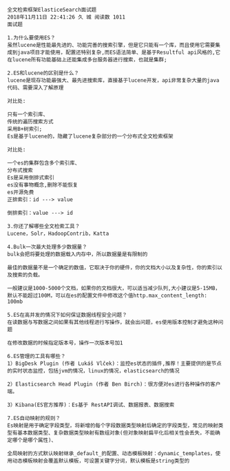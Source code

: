     全文检索框架ElasticeSearch面试题
    2018年11月11日 22:41:26 久 城 阅读数 1011
    面试题

    1.为什么要使用ES？
    虽然lucene是性能最先进的、功能完善的搜索引擎，但是它只能有一个库，而且使用它需要集成到java项目才能使用，配置还特别复杂,而ES语法简单、是基于Resultful api风格的,它在lucene所有功能基础上还能集成多台服务器进行搜索，也就是集群;

    2.ES和lucene的区别是什么？
    lucene是现存功能最强大、最先进搜索库，直接基于lucene开发，api非常复杂大量的java代码、需要深入了解原理

    对比处:

    只有一个索引库、
    传统的遍历搜索方式
    采用B+树索引;
    Es是基于lucene的，隐藏了lucene复杂部分的一个分布式全文检索框架

    对比处:

    一个es的集群包含多个索引库、
    分布式搜索
    Es是采用倒排式索引
    es没有事物概念,删除不能恢复
    es开源免费
    正排索引：id ---> value

    倒排索引：value ---> id

    3.你还了解哪些全文检索工具？
    Lucene，Solr，HadoopContrib，Katta

    4.Bulk一次最大处理多少数据量？
    bulk会把将要处理的数据载入内存中，所以数据量是有限制的

    最佳的数据量不是一个确定的数值，它取决于你的硬件，你的文档大小以及复杂性，你的索引以及搜索的负载。

    一般建议是1000-5000个文档，如果你的文档很大，可以适当减少队列,大小建议是5-15MB，默认不能超过100M，可以在es的配置文件中修改这个值http.max_content_length: 100mb

    5.ES在高并发的情况下如何保证数据线程安全问题？
    在读数据与写数据之间如果有其他线程进行写操作，就会出问题，es使用版本控制才避免这种问题

    在修改数据的时候指定版本号，操作一次版本号加1

    6.ES管理的工具有哪些？
    1）BigDesk Plugin (作者 Lukáš Vlček)：监控es状态的插件,推荐！主要提供的是节点的实时状态监控，包括jvm的情况，linux的情况，elasticsearch的情况

    2）Elasticsearch Head Plugin (作者 Ben Birch)：很方便对es进行各种操作的客户端。

    3）Kibana(ES官方推荐)：Es基于 RestAPI调试、数据报表、数据搜索

    7.ES自动映射的规则？
    Es映射是用于确定字段类型，将新增的每个字段数据类型映射后确定的字段类型，常见的映射类型有基本数据类型、复杂数据类型映射有数组对象(但对象映射扁平化后相关性会丢失，不能确定哪个是哪个属性)、

    全局映射的方式默认映射继承_default_的配置、动态模板映射：dynamic_templates，使用动态模板映射会覆盖默认模板，可设置关键字分词，默认模板是string类型的
